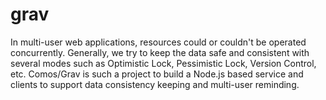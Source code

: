 # grav
In multi-user web applications, resources could or couldn't be operated concurrently. Generally, we try to keep the data safe and consistent with several modes such as Optimistic Lock, Pessimistic Lock, Version Control, etc. Comos/Grav is such a project to build a Node.js based service and clients to support data consistency keeping and multi-user reminding.
